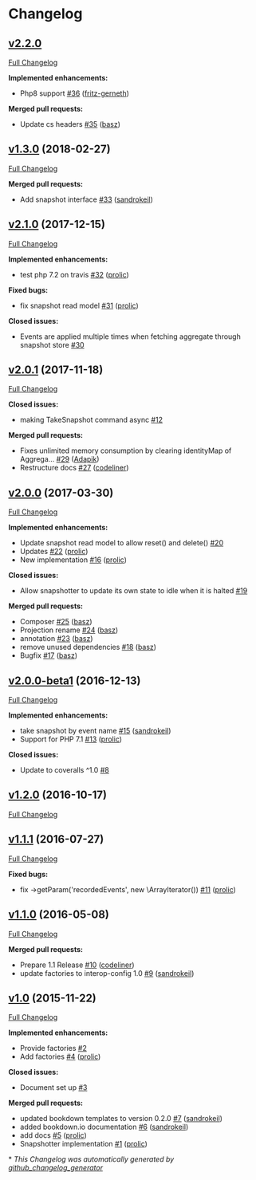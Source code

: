 # Changelog

## [v2.2.0](https://github.com/prooph/snapshotter/tree/v2.2.0)

[Full Changelog](https://github.com/prooph/snapshotter/compare/v2.1.0...v2.2.0)

**Implemented enhancements:**

- Php8 support [\#36](https://github.com/prooph/snapshotter/pull/36) ([fritz-gerneth](https://github.com/fritz-gerneth))

**Merged pull requests:**

- Update cs headers [\#35](https://github.com/prooph/snapshotter/pull/35) ([basz](https://github.com/basz))

## [v1.3.0](https://github.com/prooph/snapshotter/tree/v1.3.0) (2018-02-27)

[Full Changelog](https://github.com/prooph/snapshotter/compare/v1.2.0...v1.3.0)

**Merged pull requests:**

- Add snapshot interface [\#33](https://github.com/prooph/snapshotter/pull/33) ([sandrokeil](https://github.com/sandrokeil))

## [v2.1.0](https://github.com/prooph/snapshotter/tree/v2.1.0) (2017-12-15)

[Full Changelog](https://github.com/prooph/snapshotter/compare/v2.0.1...v2.1.0)

**Implemented enhancements:**

- test php 7.2 on travis [\#32](https://github.com/prooph/snapshotter/pull/32) ([prolic](https://github.com/prolic))

**Fixed bugs:**

- fix snapshot read model [\#31](https://github.com/prooph/snapshotter/pull/31) ([prolic](https://github.com/prolic))

**Closed issues:**

- Events are applied multiple times when fetching aggregate through snapshot store [\#30](https://github.com/prooph/snapshotter/issues/30)

## [v2.0.1](https://github.com/prooph/snapshotter/tree/v2.0.1) (2017-11-18)

[Full Changelog](https://github.com/prooph/snapshotter/compare/v2.0.0...v2.0.1)

**Closed issues:**

- making TakeSnapshot command async [\#12](https://github.com/prooph/snapshotter/issues/12)

**Merged pull requests:**

- Fixes unlimited memory consumption by clearing identityMap of Aggrega… [\#29](https://github.com/prooph/snapshotter/pull/29) ([Adapik](https://github.com/Adapik))
- Restructure docs [\#27](https://github.com/prooph/snapshotter/pull/27) ([codeliner](https://github.com/codeliner))

## [v2.0.0](https://github.com/prooph/snapshotter/tree/v2.0.0) (2017-03-30)

[Full Changelog](https://github.com/prooph/snapshotter/compare/v2.0.0-beta1...v2.0.0)

**Implemented enhancements:**

- Update snapshot read model to allow reset\(\) and delete\(\) [\#20](https://github.com/prooph/snapshotter/issues/20)
- Updates [\#22](https://github.com/prooph/snapshotter/pull/22) ([prolic](https://github.com/prolic))
- New implementation [\#16](https://github.com/prooph/snapshotter/pull/16) ([prolic](https://github.com/prolic))

**Closed issues:**

- Allow snapshotter to update its own state to idle when it is halted [\#19](https://github.com/prooph/snapshotter/issues/19)

**Merged pull requests:**

- Composer [\#25](https://github.com/prooph/snapshotter/pull/25) ([basz](https://github.com/basz))
- Projection rename [\#24](https://github.com/prooph/snapshotter/pull/24) ([basz](https://github.com/basz))
- annotation [\#23](https://github.com/prooph/snapshotter/pull/23) ([basz](https://github.com/basz))
- remove unused dependencies [\#18](https://github.com/prooph/snapshotter/pull/18) ([basz](https://github.com/basz))
- Bugfix [\#17](https://github.com/prooph/snapshotter/pull/17) ([basz](https://github.com/basz))

## [v2.0.0-beta1](https://github.com/prooph/snapshotter/tree/v2.0.0-beta1) (2016-12-13)

[Full Changelog](https://github.com/prooph/snapshotter/compare/v1.2.0...v2.0.0-beta1)

**Implemented enhancements:**

- take snapshot by event name [\#15](https://github.com/prooph/snapshotter/pull/15) ([sandrokeil](https://github.com/sandrokeil))
- Support for PHP 7.1 [\#13](https://github.com/prooph/snapshotter/pull/13) ([prolic](https://github.com/prolic))

**Closed issues:**

- Update to coveralls ^1.0 [\#8](https://github.com/prooph/snapshotter/issues/8)

## [v1.2.0](https://github.com/prooph/snapshotter/tree/v1.2.0) (2016-10-17)

[Full Changelog](https://github.com/prooph/snapshotter/compare/v1.1.1...v1.2.0)

## [v1.1.1](https://github.com/prooph/snapshotter/tree/v1.1.1) (2016-07-27)

[Full Changelog](https://github.com/prooph/snapshotter/compare/v1.1.0...v1.1.1)

**Fixed bugs:**

- fix -\>getParam\('recordedEvents', new \ArrayIterator\(\)\) [\#11](https://github.com/prooph/snapshotter/pull/11) ([prolic](https://github.com/prolic))

## [v1.1.0](https://github.com/prooph/snapshotter/tree/v1.1.0) (2016-05-08)

[Full Changelog](https://github.com/prooph/snapshotter/compare/v1.0...v1.1.0)

**Merged pull requests:**

- Prepare 1.1 Release  [\#10](https://github.com/prooph/snapshotter/pull/10) ([codeliner](https://github.com/codeliner))
- update factories to interop-config 1.0 [\#9](https://github.com/prooph/snapshotter/pull/9) ([sandrokeil](https://github.com/sandrokeil))

## [v1.0](https://github.com/prooph/snapshotter/tree/v1.0) (2015-11-22)

[Full Changelog](https://github.com/prooph/snapshotter/compare/53bf2373d8f95cca0e2cb50ce8ced6cd709043df...v1.0)

**Implemented enhancements:**

- Provide factories  [\#2](https://github.com/prooph/snapshotter/issues/2)
- Add factories [\#4](https://github.com/prooph/snapshotter/pull/4) ([prolic](https://github.com/prolic))

**Closed issues:**

- Document set up [\#3](https://github.com/prooph/snapshotter/issues/3)

**Merged pull requests:**

- updated bookdown templates to version 0.2.0 [\#7](https://github.com/prooph/snapshotter/pull/7) ([sandrokeil](https://github.com/sandrokeil))
- added bookdown.io documentation [\#6](https://github.com/prooph/snapshotter/pull/6) ([sandrokeil](https://github.com/sandrokeil))
- add docs [\#5](https://github.com/prooph/snapshotter/pull/5) ([prolic](https://github.com/prolic))
- Snapshotter implementation [\#1](https://github.com/prooph/snapshotter/pull/1) ([prolic](https://github.com/prolic))



\* *This Changelog was automatically generated by [github_changelog_generator](https://github.com/github-changelog-generator/github-changelog-generator)*
